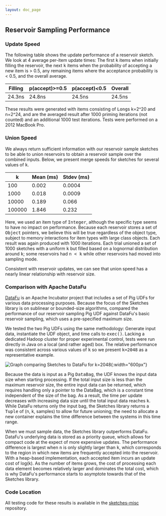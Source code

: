 ```yaml
---
layout: doc_page
---
```

<!--
    Licensed to the Apache Software Foundation (ASF) under one
    or more contributor license agreements.  See the NOTICE file
    distributed with this work for additional information
    regarding copyright ownership.  The ASF licenses this file
    to you under the Apache License, Version 2.0 (the
    "License"); you may not use this file except in compliance
    with the License.  You may obtain a copy of the License at

      http://www.apache.org/licenses/LICENSE-2.0

    Unless required by applicable law or agreed to in writing,
    software distributed under the License is distributed on an
    "AS IS" BASIS, WITHOUT WARRANTIES OR CONDITIONS OF ANY
    KIND, either express or implied.  See the License for the
    specific language governing permissions and limitations
    under the License.
-->
## Reservoir Sampling Performance

### Update Speed

The following table shows the update performance of a reservoir sketch. We look at 4 average per-item update times:
The first <tt>k</tt> items when initially filling the reservoir, the next <tt>k</tt> items when the probability of
accepting a new item is > 0.5, any remaining items where the acceptance probability is < 0.5, and the overall average.

Filling|p(accept)>=0.5|p(accept)<0.5|Overall
-----|-----|-----|-----
24.3ns|24.8ns|24.5ns|24.5ns

These results were generated with items consisting of <tt>Long</tt>s k=2^20 and n=2^24, and are the averaged result after
1000 priming iterations (not counted) and an additional 1000 test iterations. Tests were performed on a 2012 MacBook Pro.

### Union Speed

We always return sufficient information with our reservoir sample sketches to be able to union reservoirs to obtain
a reservoir sample over the combined inputs. Below, we present merge speeds for sketches for several values of <tt>k</tt>.

k | Mean (ms) | Stdev (ms)
-------|-------|----------
100    | 0.002 | 0.0004
1000   | 0.018 | 0.0009
10000  | 0.189 | 0.066
100000 | 1.846 | 0.232

Here, we used an item type of <tt>Integer</tt>, although the specific type seems to have no impact on performance. Because each
reservoir stores a set of <tt>Object</tt> pointers, we believe this will be true regardless of the object type, subject to memory
interactions for item types with large class objects. Each result was again produced with 1000 iterations. Each trial
unioned a set of 1000 sketches with a uniform <tt>k</tt> but filled based on a lognormal distribution around <tt>k</tt>; some reservoirs
had <tt>n < k</tt> while other reservoirs had moved into sampling mode.

Consistent with reservoir updates, we can see that union speed has a nearly linear relationship with reservoir size.

### Comparison with Apache DataFu

[DataFu](https://datafu.apache.org) is an Apache Incubator project that includes a set of Pig UDFs for various data processing purposes.
Because the focus of the Sketches library is on sublinear or bounded-size algorithms, compared the performance of our reservoir
sampling Pig UDF against DataFu's basic reservoir sampling, which uses a pre-specified maximum size.

We tested the two Pig UDFs using the same methodology: Generate input data, instantiate the UDF object, and time calls to <tt>exec()</tt>.
Lacking a dedicated Hadoop cluster for proper experimental control, tests were run directly in Java on a local (and rather aged) box.
The relative performance was consistent across various values of <tt>k</tt> so we present <tt>k=2048</tt> as a representative example.

![Graph comparing Sketches to DataFu for k=2048]({{site.docs_img_dir}}/sampling/compare_datafu.k2048.png){:width="600px"}

Because the data is input as a Pig <tt>DataBag</tt>, the UDF knows the input data size when starting processing. If the total input size is
less than the maximum reservoir size, the entire input data can be returned, which requires handling only a pointer to the DataBag,
which is a constant time independent of the size of the bag. As a result, the time per update decreases with increasing data size until
the total input data reaches <tt>k</tt>. While DataFu returns only the input bag, the Sketches library returns a <tt>Tuple</tt> of (n, k, samples)
to allow for future unioning; the need to allocate a new container explains the time difference between the systems in this time range.

When we must sample data, the Sketches library outperforms DataFu. DataFu's underlying data is stored as a priority queue, which
allows for compact code at the expect of more expensive updates. The performance difference is largest when <tt>n</tt> is only slightly
larger than <tt>k</tt>, which corresponds to the region in which new items are frequently accepted into the reservoir. With a heap-based
implementation, each accepted item incurs an update cost of log(k). As the number of items grows, the cost of processing each
data element becomes relatively larger and dominates the total cost, which is why DataFu's performance starts to asymptote towards
that of the Sketches library.

### Code Location

All testing code for these results is available in the [sketches-misc](https://github.com/DataSketches/sketches-misc) repository.
